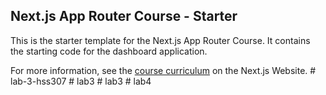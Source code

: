 ## Next.js App Router Course - Starter

This is the starter template for the Next.js App Router Course. It contains the starting code for the dashboard application.

For more information, see the [course curriculum](https://nextjs.org/learn) on the Next.js Website.
#   l a b - 3 - h s s 3 0 7  
 #   l a b 3  
 #   l a b 3  
 #   l a b 4  
 